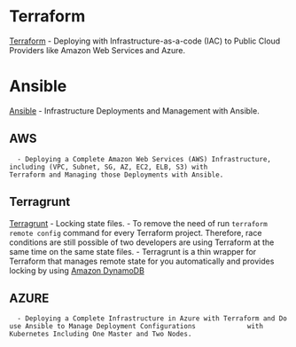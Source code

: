 # Terraform
  [Terraform](https://www.terraform.io/)
    - Deploying with Infrastructure-as-a-code (IAC) to Public Cloud Providers like Amazon Web Services and Azure.
  
# Ansible 
  [Ansible](https://www.ansible.com/)
    - Infrastructure Deployments and Management with Ansible. 
    
   
   ## AWS
      - Deploying a Complete Amazon Web Services (AWS) Infrastructure, including (VPC, Subnet, SG, AZ, EC2, ELB, S3) with             Terraform and Managing those Deployments with Ansible.
      
   ## Terragrunt
   [Terragrunt](https://www.gruntwork.io/)
      - Locking state files.
        - To remove the need of run `terraform remote config` command for every Terraform project. Therefore, race                       conditions are still possible of two developers are using Terraform at the same time on the same state files.
        - Terragrunt is a thin wrapper for Terraform that manages remote state for you automatically and provides locking by             using [Amazon DynamoDB](https://aws.amazon.com/dynamodb/)
  
   ## AZURE
      - Deploying a Complete Infrastructure in Azure with Terraform and Do use Ansible to Manage Deployment Configurations             with Kubernetes Including One Master and Two Nodes. 

